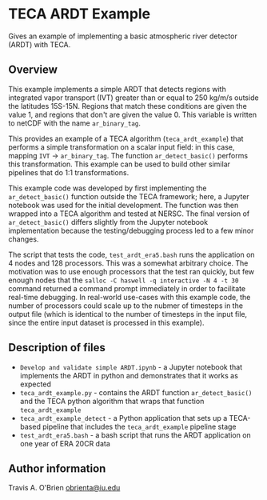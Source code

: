 # TECA ARDT Example

Gives an example of implementing a basic atmospheric river detector (ARDT) with
TECA.

## Overview

This example implements a simple ARDT that detects regions with integrated vapor
transport (IVT) greater than or equal to 250 kg/m/s outside the latitudes
15S-15N.  Regions that match these conditions are given the value 1, and regions
that don't are given the value 0.  This variable is written to netCDF with the
name `ar_binary_tag`.

This provides an example of a TECA algorithm (`teca_ardt_example`) that performs
a simple transformation on a scalar input field: in this case, mapping `IVT` ->
`ar_binary_tag`.  The function `ar_detect_basic()` performs this transformation.
This example can be used to build other similar pipelines that do 1:1
transformations.

This example code was developed by first implementing the `ar_detect_basic()`
function outside the TECA framework; here, a Jupyter notebook was used for the
initial development.  The function was then wrapped into a TECA algorithm and
tested at NERSC.  The final version of `ar_detect_basic()` differs slightly from
the Jupyter notebook implementation because the testing/debugging process led to
a few minor changes.

The script that tests the code, `test_ardt_era5.bash` runs the application on 4
nodes and 128 processors.  This was a somewhat arbitrary choice.  The motivation
was to use enough processors that the test ran quickly, but few enough nodes
that the `salloc -C haswell -q interactive -N 4 -t 30` command returned a
command prompt immediately in order to facilitate real-time debugging.  In
real-world use-cases with this example code, the number of processors could
scale up to the nubmer of timesteps in the output file (which is identical to
the number of timesteps in the input file, since the entire input dataset is
processed in this example).

## Description of files

 * `Develop and validate simple ARDT.ipynb` - a Jupyter notebook that implements the ARDT in python and demonstrates that it works as expected
 * `teca_ardt_example.py` - contains the ARDT function `ar_detect_basic()` and the TECA python algorithm that wraps that function `teca_ardt_example`
 * `teca_ardt_example_detect` - a Python application that sets up a TECA-based pipeline that includes the `teca_ardt_example` pipeline stage
 * `test_ardt_era5.bash` - a bash script that runs the ARDT application on one year of ERA 20CR data

## Author information

Travis A. O'Brien <obrienta@iu.edu>